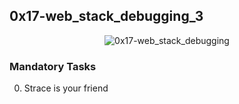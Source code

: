 ## 0x17-web_stack_debugging_3

<p align="center"><img src="https://th.bing.com/th/id/R.79a4488d18ef8070060510563d61eb4a?rik=%2bxdFd%2fptbfYVeA&pid=ImgRaw&r=0" alt="0x17-web_stack_debugging" /></p>

### Mandatory Tasks
0. Strace is your friend
